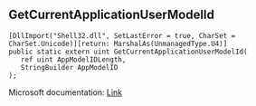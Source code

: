 ## GetCurrentApplicationUserModelId

```
[DllImport("Shell32.dll", SetLastError = true, CharSet = CharSet.Unicode)][return: MarshalAs(UnmanagedType.U4)]
public static extern uint GetCurrentApplicationUserModelId(
   ref uint AppModelIDLength,
   StringBuilder AppModelID
);
```

Microsoft documentation: [Link](https://learn.microsoft.com/en-us/windows/win32/api/appmodel/nf-appmodel-getcurrentapplicationusermodelid)
